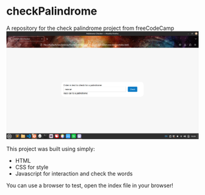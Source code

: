 # checkPalindrome
A repository for the check palindrome project from freeCodeCamp
<img src = "palindrome.png" />

This project was built using simply:
- HTML
- CSS for style
- Javascript for interaction and check the words

You can use a browser to test, open the index file in your browser!

